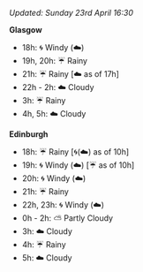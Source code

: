 *Updated: Sunday 23rd April 16:30*

**Glasgow**

* 18h: :cyclone: Windy (:cloud:)
* 19h, 20h: :umbrella: Rainy
* 21h: :umbrella: Rainy [:cloud: as of 17h]
* 22h - 2h: :cloud: Cloudy
* 3h: :umbrella: Rainy
* 4h, 5h: :cloud: Cloudy

**Edinburgh**

* 18h: :umbrella: Rainy [:cyclone:(:cloud:) as of 10h]
* 19h: :cyclone: Windy (:cloud:) [:umbrella: as of 10h]
* 20h: :cyclone: Windy (:cloud:)
* 21h: :umbrella: Rainy
* 22h, 23h: :cyclone: Windy (:cloud:)
* 0h - 2h: :partly_sunny: Partly Cloudy
* 3h: :cloud: Cloudy
* 4h: :umbrella: Rainy
* 5h: :cloud: Cloudy
